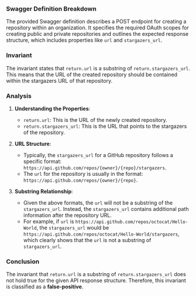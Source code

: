 ### Swagger Definition Breakdown
The provided Swagger definition describes a POST endpoint for creating a repository within an organization. It specifies the required OAuth scopes for creating public and private repositories and outlines the expected response structure, which includes properties like `url` and `stargazers_url`.

### Invariant
The invariant states that `return.url` is a substring of `return.stargazers_url`. This means that the URL of the created repository should be contained within the stargazers URL of that repository.

### Analysis
1. **Understanding the Properties**:
   - `return.url`: This is the URL of the newly created repository.
   - `return.stargazers_url`: This is the URL that points to the stargazers of the repository.

2. **URL Structure**:
   - Typically, the `stargazers_url` for a GitHub repository follows a specific format: `https://api.github.com/repos/{owner}/{repo}/stargazers`. 
   - The `url` for the repository is usually in the format: `https://api.github.com/repos/{owner}/{repo}`.

3. **Substring Relationship**:
   - Given the above formats, the `url` will not be a substring of the `stargazers_url`. Instead, the `stargazers_url` contains additional path information after the repository URL.
   - For example, if `url` is `https://api.github.com/repos/octocat/Hello-World`, the `stargazers_url` would be `https://api.github.com/repos/octocat/Hello-World/stargazers`, which clearly shows that the `url` is not a substring of `stargazers_url`.

### Conclusion
The invariant that `return.url` is a substring of `return.stargazers_url` does not hold true for the given API response structure. Therefore, this invariant is classified as a **false-positive**.
